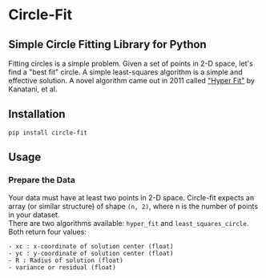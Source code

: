 # Circle-Fit
## Simple Circle Fitting Library for Python
Fitting circles is a simple problem. Given a set of points in 2-D space, let's find a "best fit" circle. A simple least-squares algorithm is a simple and effective solution. A novel algorithm came out in 2011 called ["Hyper Fit"](https://www.sciencedirect.com/science/article/pii/S0167947310004809?via%3Dihub) by Kanatani, et al.

## Installation
```
pip install circle-fit
```

## Usage
### Prepare the Data
Your data must have at least two points in 2-D space. Circle-fit expects an array (or similar structure) of shape `(n, 2)`, where n is the number of points in your dataset.<br>
There are two algorithms available: `hyper_fit` and `least_squares_circle`. Both return four values:
```
- xc : x-coordinate of solution center (float)
- yc : y-coordinate of solution center (float)
- R : Radius of solution (float)
- variance or residual (float)
```